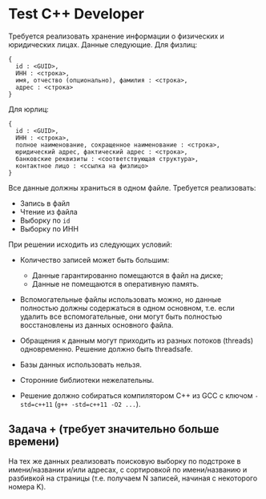 # Test C++ Developer

Требуется реализовать хранение информации о физических и юридических лицах. Данные следующие.
Для физлиц:
```
{
  id : <GUID>,
  ИНН : <строка>,
  имя, отчество (опционально), фамилия : <строка>,
  адрес : <строка>
}
```
Для юрлиц:
```
{
  id : <GUID>,
  ИНН : <строка>,
  полное наименование, сокращенное наименование : <строка>,
  юридический адрес, фактический адрес : <строка>,
  банковские реквизиты : <соответствующая структура>,
  контактное лицо : <ссылка на физлицо>
}
```

Все данные должны храниться в одном файле. Требуется реализовать:
* Запись в файл
* Чтение из файла
* Выборку по `id`
* Выборку по ИНН

При решении исходить из следующих условий:

* Количество записей может быть большим:
  * Данные гарантированно помещаются в файл на диске;
  * Данные не помещаются в оперативную память.
* Вспомогательные файлы использовать можно, но данные полностью должны содержаться в одном 
  основном, т.е. если удалить все вспомогательные, они могут быть полностью восстановлены
  из данных основного файла.
* Обращения к данным могут приходить из разных потоков (threads) одновременно. Решение должно
  быть threadsafe.
  
* Базы данных использовать нельзя.
* Сторонние библиотеки нежелательны.
* Решение должно собираться компилятором C++ из GCC с ключом `-std=c++11` (`g++ -std=c++11 -O2 ...`).

## Задача + (требует значительно больше времени)

На тех же данных реализовать поисковую выборку по подстроке в имени/названии и/или адресах,
с сортировкой по имени/названию и разбивкой на страницы (т.е. получаем N записей, начиная 
с некоторого номера K).
